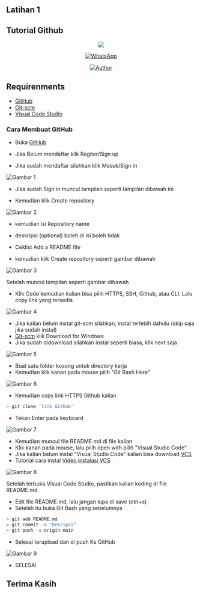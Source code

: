 ## Latihan 1
## Tutorial Github

<p align="center">
<img src="https://github.com/abidhusein/Tutorial_Menggunakan_Github/blob/main/ssan/1g.gif"/>
</p>
<p align="center">
<a href="https://api.whatsapp.com/send?phone=6281219019084"><img alt="WhatsApp" src="https://img.shields.io/badge/My-Whatsapp-%23017e40?style=for-the-badge&logo=whatsapp&logoColor=white"/></a></p>
<p align="center">
<p align="center">
<a href="https://github.com/abidhusein"><img title="Author" src="https://img.shields.io/badge/Author%20-Abid%20Husein-blue.svg?style=flat&logo=github"></a>
<p align="center">

## Requirenments
- [GitHub](https://github.com)
- [Git-scm](https://git-scm.com/)
- [Visual Code Studio](https://code.visualstudio.com/)


### Cara Membuat GitHub
- Buka [GitHub](https://github.com)<p>
- Jika Belum mendaftar klik Regiter/Sign up <p>
- Jika sudah mendaftar silahkan klik Masuk/Sign in <p>

![Gambar 1](ssan/1.png)

- Jika sudah Sign in muncul tampilan seperti tampilan dibawah ini<p>
- Kemudian klik Create repository<p>

![Gambar 2](ssan/2.png)

- kemudian isi Repository name<p>
- deskripsi (optional) boleh di isi boleh tidak<p>
- Ceklist Add a README file<p>
- kemudian klik Create repository seperti gambar dibawah<p>

![Gambar 3](ssan/3.png)

Setelah muncul tampilan seperti gambar dibawah<p>
- Klik Code kemudian kalian bisa pilih HTTPS, SSH, Github, atau CLI. Lalu copy link yang tersedia<p>

![Gambar 4](ssan/4.png)

- Jika kalian belum instal git-scm silahkan, instal terlebih dahulu (skip saja jika sudah instal)
- [Git-scm](https://git-scm.com/) klik Download for Windows
- Jika sudah didownload silahkan instal seperti biasa, klik next saja

![Gambar 5](ssan/5.png)

- Buat satu folder kosong untuk directory kerja
- Kemudian klik kanan pada mouse pilih "Git Bash Here"

![Gambar 6](ssan/6.png)

- Kemudian copy link HTTPS Github kalian
```bash
> git clone 'link Github'
```
- Tekan Enter pada keyboard

![Gambar 7](ssan/7.png)

- Kemudian muncul file README.md di file kalian
- Klik kanan pada mouse, lalu pilih open with pilih "Visual Studio Code"
- Jika kalian belum instal "Visual Studio Code" kalian bisa download [VCS](https://code.visualstudio.com/)
- Tutorial cara instal [Video instalasi VCS](https://www.youtube.com/watch?v=OSmaWPSgvTQ)

![Gambar 8](ssan/8.png)

Setelah terbuka Visual Code Studio, pastikan kalian koding di file README.md</p>
- Edit file README.md, lalu jangan lupa  di save (ctrl+s)
- Setelah itu buka Git Bash yang sebelumnya
```bash
> git add README.md
> git commit -m "Dekripsi"
> git push -u origin main
```
- Selesai terupload dan di push Ke GitHub

![Gambar 9](ssan/9a.png)

- SELESAI


## Terima Kasih